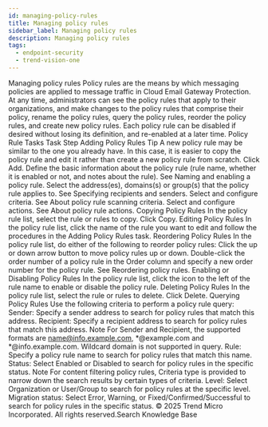 ```yaml
---
id: managing-policy-rules
title: Managing policy rules
sidebar_label: Managing policy rules
description: Managing policy rules
tags:
  - endpoint-security
  - trend-vision-one
---
```


 Managing policy rules Policy rules are the means by which messaging policies are applied to message traffic in Cloud Email Gateway Protection. At any time, administrators can see the policy rules that apply to their organizations, and make changes to the policy rules that comprise their policy, rename the policy rules, query the policy rules, reorder the policy rules, and create new policy rules. Each policy rule can be disabled if desired without losing its definition, and re-enabled at a later time. Policy Rule Tasks Task Step Adding Policy Rules Tip A new policy rule may be similar to the one you already have. In this case, it is easier to copy the policy rule and edit it rather than create a new policy rule from scratch. Click Add. Define the basic information about the policy rule (rule name, whether it is enabled or not, and notes about the rule). See Naming and enabling a policy rule. Select the address(es), domains(s) or group(s) that the policy rule applies to. See Specifying recipients and senders. Select and configure criteria. See About policy rule scanning criteria. Select and configure actions. See About policy rule actions. Copying Policy Rules In the policy rule list, select the rule or rules to copy. Click Copy. Editing Policy Rules In the policy rule list, click the name of the rule you want to edit and follow the procedures in the Adding Policy Rules task. Reordering Policy Rules In the policy rule list, do either of the following to reorder policy rules: Click the up or down arrow button to move policy rules up or down. Double-click the order number of a policy rule in the Order column and specify a new order number for the policy rule. See Reordering policy rules. Enabling or Disabling Policy Rules In the policy rule list, click the icon to the left of the rule name to enable or disable the policy rule. Deleting Policy Rules In the policy rule list, select the rule or rules to delete. Click Delete. Querying Policy Rules Use the following criteria to perform a policy rule query: Sender: Specify a sender address to search for policy rules that match this address. Recipient: Specify a recipient address to search for policy rules that match this address. Note For Sender and Recipient, the supported formats are name@info.example.com, *@example.com and *@info.example.com. Wildcard domain is not supported in query. Rule: Specify a policy rule name to search for policy rules that match this name. Status: Select Enabled or Disabled to search for policy rules in the specific status. Note For content filtering policy rules, Criteria type is provided to narrow down the search results by certain types of criteria. Level: Select Organization or User/Group to search for policy rules at the specific level. Migration status: Select Error, Warning, or Fixed/Confirmed/Successful to search for policy rules in the specific status. © 2025 Trend Micro Incorporated. All rights reserved.Search Knowledge Base